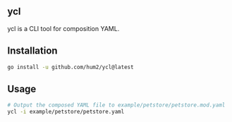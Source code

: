 ## ycl

ycl is a CLI tool for composition YAML.

## Installation

```sh
go install -u github.com/hum2/ycl@latest
```

## Usage

```sh
# Output the composed YAML file to example/petstore/petstore.mod.yaml
ycl -i example/petstore/petstore.yaml
```
